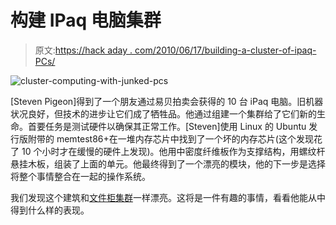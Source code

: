 # 构建 IPaq 电脑集群

> 原文:[https://hack aday . com/2010/06/17/building-a-cluster-of-ipaq-PCs/](https://hackaday.com/2010/06/17/building-a-cluster-of-ipaq-pcs/)

![](../Images/95276716266cdd18bfe1ecdb8fc8d652.png "cluster-computing-with-junked-pcs")

[Steven Pigeon]得到了一个朋友通过易贝拍卖会获得的 10 台 iPaq 电脑。旧机器状况良好，但技术的进步让它们成了牺牲品。他通过组建一个集群给了它们新的生命。首要任务是测试硬件以确保其正常工作。[Steven]使用 Linux 的 Ubuntu 发行版附带的 memtest86+在一堆内存芯片中找到了一个坏的内存芯片(这个发现花了 10 个小时才在缓慢的硬件上发现)。他用中密度纤维板作为支撑结构，用螺纹杆悬挂木板，组装了上面的单元。他最终得到了一个漂亮的模块，他的下一步是选择将整个事情整合在一起的操作系统。

我们发现这个建筑和[文件柜集群](http://hackaday.com/2010/04/24/rendering-and-blendering-in-a-file-cabinet/)一样漂亮。这将是一件有趣的事情，看看他能从中得到什么样的表现。